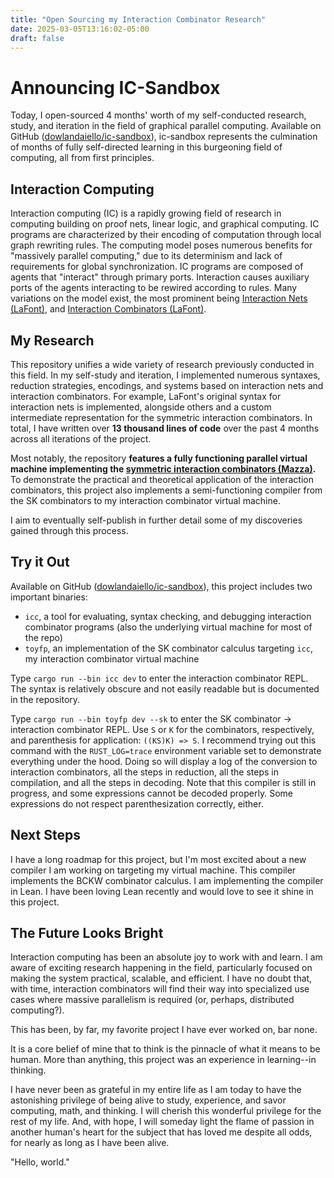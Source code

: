 ```yaml
---
title: "Open Sourcing my Interaction Combinator Research"
date: 2025-03-05T13:16:02-05:00
draft: false
---
```


# Announcing IC-Sandbox

Today, I open-sourced 4 months' worth of my self-conducted research, study, and iteration in the field of graphical parallel computing. Available on GitHub ([dowlandaiello/ic-sandbox](https://github.com/dowlandaiello/ic-sandbox)), ic-sandbox represents the culmination of months of fully self-directed learning in this burgeoning field of computing, all from first principles.

## Interaction Computing

Interaction computing (IC) is a rapidly growing field of research in computing building on proof nets, linear logic, and graphical computing. IC programs are characterized by their encoding of computation through local graph rewriting rules. The computing model poses numerous benefits for "massively parallel computing," due to its determinism and lack of requirements for global synchronization. IC programs are composed of agents that "interact" through primary ports. Interaction causes auxiliary ports of the agents interacting to be rewired according to rules. Many variations on the model exist, the most prominent being [Interaction Nets (LaFont)](https://dl.acm.org/doi/pdf/10.1145/96709.96718), and [Interaction Combinators (LaFont)](https://core.ac.uk/download/pdf/81113716.pdf).

## My Research

This repository unifies a wide variety of research previously conducted in this field. In my self-study and iteration, I implemented numerous syntaxes, reduction strategies, encodings, and systems based on interaction nets and interaction combinators. For example, LaFont's original syntax for interaction nets is implemented, alongside others and a custom intermediate representation for the symmetric interaction combinators. In total, I have written over **13 thousand lines of code** over the past 4 months across all iterations of the project.

Most notably, the repository **features a fully functioning parallel virtual machine implementing the [symmetric interaction combinators (Mazza)](https://lipn.univ-paris13.fr/~mazza/papers/CombSem-MSCS.pdf).** To demonstrate the practical and theoretical application of the interaction combinators, this project also implements a semi-functioning compiler from the SK combinators to my interaction combinator virtual machine.

I aim to eventually self-publish in further detail some of my discoveries gained through this process.

## Try it Out

Available on GitHub ([dowlandaiello/ic-sandbox](https://github.com/dowlandaiello/ic-sandbox)), this project includes two important binaries:

- `icc`, a tool for evaluating, syntax checking, and debugging interaction combinator programs (also the underlying virtual machine for most of the repo)
- `toyfp`, an implementation of the SK combinator calculus targeting `icc`, my interaction combinator virtual machine

Type `cargo run --bin icc dev` to enter the interaction combinator REPL. The syntax is relatively obscure and not easily readable but is documented in the repository.

Type `cargo run --bin toyfp dev --sk` to enter the SK combinator -> interaction combinator REPL. Use `S` or `K` for the combinators, respectively, and parenthesis for application: `((KS)K) => S`. I recommend trying out this command with the `RUST_LOG=trace` environment variable set to demonstrate everything under the hood. Doing so will display a log of the conversion to interaction combinators, all the steps in reduction, all the steps in compilation, and all the steps in decoding. Note that this compiler is still in progress,  and some expressions cannot be decoded properly. Some expressions do not respect parenthesization correctly, either.

## Next Steps

I have a long roadmap for this project, but I'm most excited about a new compiler I am working on targeting my virtual machine. This compiler implements the BCKW combinator calculus. I am implementing the compiler in Lean. I have been loving Lean recently and would love to see it shine in this project.

## The Future Looks Bright

Interaction computing has been an absolute joy to work with and learn. I am aware of exciting research happening in the field, particularly focused on making the system practical, scalable, and efficient. I have no doubt that, with time, interaction combinators will find their way into specialized use cases where massive parallelism is required (or, perhaps, distributed computing?).

This has been, by far, my favorite project I have ever worked on, bar none.

It is a core belief of mine that to think is the pinnacle of what it means to be human. More than anything, this project was an experience in learning--in thinking.

I have never been as grateful in my entire life as I am today to have the astonishing privilege of being alive to study, experience, and savor computing, math, and thinking. I will cherish this wonderful privilege for the rest of my life. And, with hope, I will someday light the flame of passion in another human's heart for the subject that has loved me despite all odds, for nearly as long as I have been alive.

"Hello, world."
